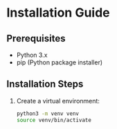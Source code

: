 # Installation Guide

## Prerequisites

- Python 3.x
- pip (Python package installer)

## Installation Steps

1. Create a virtual environment:
   ```bash
   python3 -m venv venv
   source venv/bin/activate